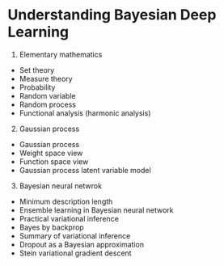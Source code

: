 # Understanding Bayesian Deep Learning 

1. Elementary mathematics
- Set theory
- Measure theory
- Probability
- Random variable
- Random process
- Functional analysis (harmonic analysis)

2. Gaussian process
- Gaussian process
- Weight space view
- Function space view
- Gaussian process latent variable model 

3. Bayesian neural netwrok
- Minimum description length
- Ensemble learning in Bayesian neural network
- Practical variational inference
- Bayes by backprop
- Summary of variational inference
- Dropout as a Bayesian approximation
- Stein variational gradient descent 
